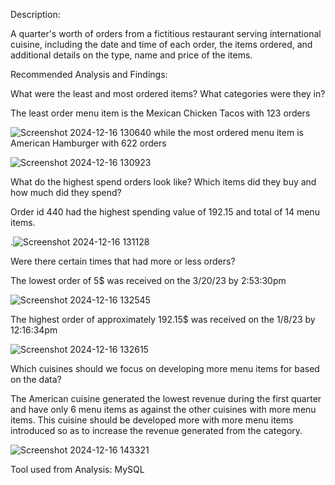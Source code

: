 Description:

A quarter's worth of orders from a fictitious restaurant serving international cuisine, 
including the date and time of each order, the items ordered, and additional details on the type, name and price of the items.

Recommended Analysis and Findings:

What were the least and most ordered items? What categories were they in?

The least order menu item is the Mexican Chicken Tacos with 123 orders  

 ![Screenshot 2024-12-16 130640](https://github.com/user-attachments/assets/de21c667-5746-4b85-90b2-aad66a3e1266) 
while the most ordered menu item is American Hamburger with 622 orders  

 ![Screenshot 2024-12-16 130923](https://github.com/user-attachments/assets/9e0c89af-6bde-4fb8-ab9b-62e7139a85c5)



What do the highest spend orders look like? Which items did they buy and how much did they spend?

Order id 440 had the highest spending value of 192.15 and total of 14 menu items.

.![Screenshot 2024-12-16 131128](https://github.com/user-attachments/assets/1620ad93-2ad9-433a-820a-29f56ab493ae)

Were there certain times that had more or less orders?

The lowest order of 5$ was received on the 3/20/23 by 2:53:30pm 


![Screenshot 2024-12-16 132545](https://github.com/user-attachments/assets/6789c27e-e6de-41fd-8e49-8cdb90061128) 

The highest order of approximately 192.15$ was received on the 1/8/23 by 12:16:34pm 

![Screenshot 2024-12-16 132615](https://github.com/user-attachments/assets/f58a7079-d1a4-4ef8-8e9d-4decdfac558c) 


Which cuisines should we focus on developing more menu items for based on the data?

The American cuisine generated the lowest revenue during the first quarter and have only 6 menu items as against the other cuisines with more menu items.
This cuisine should be developed more with more menu items introduced so as to increase the revenue generated from the category.

![Screenshot 2024-12-16 143321](https://github.com/user-attachments/assets/c3dca274-53be-40f6-825f-9af90fff8301)


Tool used from Analysis:
MySQL

